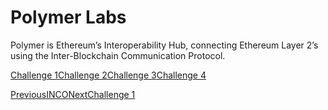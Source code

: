 # Polymer Labs

Polymer is Ethereum’s Interoperability Hub, connecting Ethereum Layer 2’s using the Inter-Blockchain Communication Protocol.

[Challenge 1](broken-reference)[Challenge 2](<../.gitbook/assets/challenge 2>)[Challenge 3](<../.gitbook/assets/challenge 3>)[Challenge 4](<../.gitbook/assets/challenge 4>)

[PreviousINCO](broken-reference)[NextChallenge 1](broken-reference)

